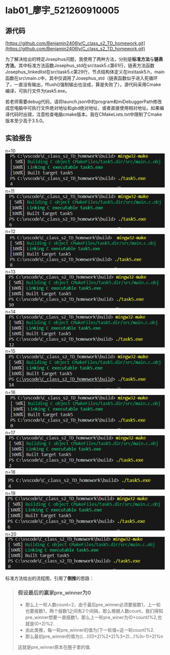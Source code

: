 # lab01_廖宇_521260910005  

## 源代码       
[https://github.com/Benjamin2406ly/C_class_s2_TD_homework.git](https://github.com/Benjamin2406ly/C_class_s2_TD_homework.git)

  为了解决给出的特定Josephus问题，我使用了两种方法，分别是**标准方法**与**链表方法**。其中标准方法函数Josephus_std在src\task5.c第61行，链表方法函数Josephus_linkedlist在src\task5.c第29行，节点结构体定义在ins\task5.h，main函数在src\main.c中，其中仅调用了Josephus_std（链表函数似乎进入死循环了，一直没有输出，fflush()强制输出也没成，算是失败了）。源代码采用Cmake编译，可执行文件为task5.exe。
  
  若老师需要debug代码，请将launch.json中的program和miDebuggerPath修改成您电脑中可执行文件绝对地址和gbd绝对地址，或者直接使用相对地址。如果编译代码时出错，注意检查电脑cmake版本。我在CMakeLists.txt中限制了Cmake版本至少高于3.5.0。
  
## 实验报告    
n=10
![n=10](/assert/img/10.png "10")   
n=11
![n=11](/assert/img/11.png "11")     
n=12
![n=12](/assert/img/12.png "12")      
n=13
![n=13](/assert/img/13.png "13")    
n=14
![n=14](/assert/img/14.png "14")     
n=15
![n=15](/assert/img/15.png "15")      
n=16
![n=16](/assert/img/16.png "16")      
n=17
![n=17](/assert/img/17.png "17")    
n=18
![n=18](/assert/img/18.png "18")      
n=19
![n=19](/assert/img/19.png "19")      
n=20
![n=20](/assert/img/20.png "20")        

  标准方法给出的流程图，引用了**倒推**的思路：

>### 假设最后的赢家pre_winner为0
>
> - 那么上一轮人数count=2，由于最后pre_winner必须要报数1，上一轮也要报数1，两个报数1之间有2个间隔，那么根据人数count，我们得知pre_winner想要一直报数1，那么上一轮pre_winer为(0+count)%2,也就是(0+2)%2.
> - 由此类推，每一轮pre_winner的值为(下一轮值+这一轮count)%2.
> - 那么最初pre_winner的值为((...(((0+2)%2+2)%3+2)...)%(n-1)+2)%n
>
>这就是pre_winner原本在圈子里的值.
